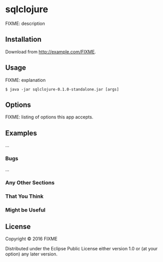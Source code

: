 # sqlclojure

FIXME: description

## Installation

Download from http://example.com/FIXME.

## Usage

FIXME: explanation

    $ java -jar sqlclojure-0.1.0-standalone.jar [args]

## Options

FIXME: listing of options this app accepts.

## Examples

...

### Bugs

...

### Any Other Sections
### That You Think
### Might be Useful

## License

Copyright © 2016 FIXME

Distributed under the Eclipse Public License either version 1.0 or (at
your option) any later version.

